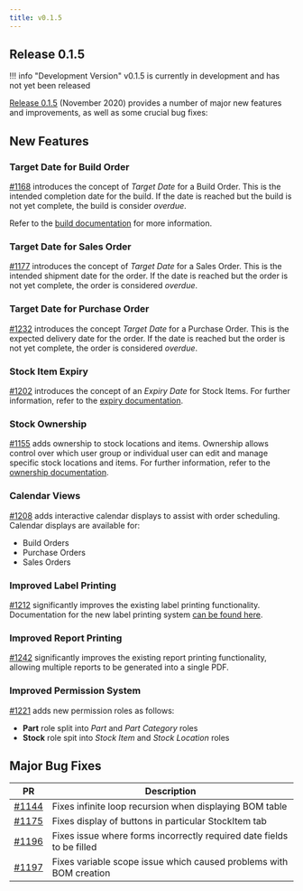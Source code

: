 ```yaml
---
title: v0.1.5
---
```


## Release 0.1.5

!!! info "Development Version"
    v0.1.5 is currently in development and has not yet been released

[Release 0.1.5](https://github.com/inventree/InvenTree/releases/tag/0.1.5) (November 2020) provides a number of major new features and improvements, as well as some crucial bug fixes:

## New Features

### Target Date for Build Order

[#1168](https://github.com/inventree/InvenTree/pull/1168) introduces the concept of *Target Date* for a Build Order. This is the intended completion date for the build. If the date is reached but the build is not yet complete, the build is consider *overdue*.

Refer to the [build documentation](../../build/build/#overdue-builds) for more information.

### Target Date for Sales Order

[#1177](https://github.com/inventree/InvenTree/pull/1177) introduces the concept of *Target Date* for a Sales Order. This is the intended shipment date for the order. If the date is reached but the order is not yet complete, the order is considered *overdue*.

### Target Date for Purchase Order

[#1232](https://github.com/inventree/InvenTree/pull/1232) introduces the concept *Target Date* for a Purchase Order. This is the expected delivery date for the order. If the date is reached but the order is not yet complete, the order is considered *overdue*.

### Stock Item Expiry

[#1202](https://github.com/inventree/InvenTree/pull/1202) introduces the concept of an *Expiry Date* for Stock Items. For further information, refer to the [expiry documentation](../../stock/expiry).

### Stock Ownership

[#1155](https://github.com/inventree/InvenTree/pull/1155) adds ownership to stock locations and items. Ownership allows control over which user group or individual user can edit and manage specific stock locations and items.
For further information, refer to the [ownership documentation](../../stock/owner).

### Calendar Views

[#1208](https://github.com/inventree/InvenTree/pull/1208) adds interactive calendar displays to assist with order scheduling. Calendar displays are available for:

- Build Orders
- Purchase Orders
- Sales Orders

### Improved Label Printing

[#1212](https://github.com/inventree/InvenTree/pull/1212) significantly improves the existing label printing functionality. Documentation for the new label printing system [can be found here](../../report/labels).

### Improved Report Printing

[#1242](https://github.com/inventree/InvenTree/pull/1242) significantly improves the existing report printing functionality, allowing multiple reports to be generated into a single PDF.

### Improved Permission System

[#1221](https://github.com/inventree/InvenTree/pull/1221) adds new permission roles as follows:

- **Part** role split into *Part* and *Part Category* roles
- **Stock** role spit into *Stock Item* and *Stock Location* roles 

## Major Bug Fixes

| PR | Description |
| --- | --- |
| [#1144](https://github.com/inventree/InvenTree/pull/1144) | Fixes infinite loop recursion when displaying BOM table |
| [#1175](https://github.com/inventree/InvenTree/pull/1175) | Fixes display of buttons in particular StockItem tab |
| [#1196](https://github.com/inventree/InvenTree/pull/1195) | Fixes issue where forms incorrectly required date fields to be filled |
| [#1197](https://github.com/inventree/InvenTree/pull/1197) | Fixes variable scope issue which caused problems with BOM creation |
